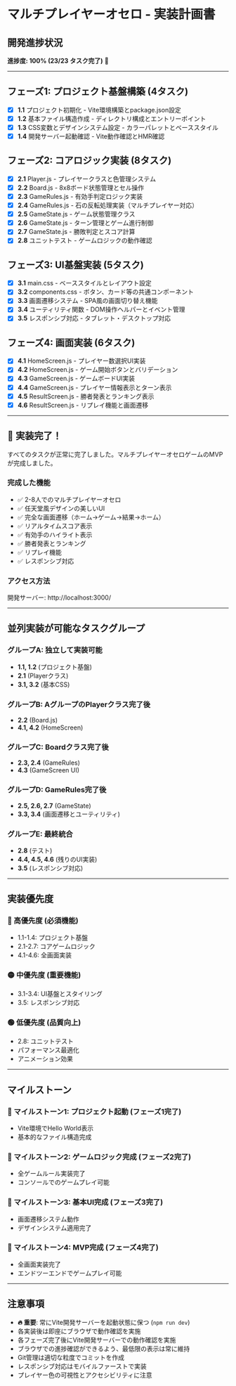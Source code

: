 # マルチプレイヤーオセロ - 実装計画書

## 開発進捗状況
**進捗度: 100% (23/23 タスク完了)** 🎉

---

## フェーズ1: プロジェクト基盤構築 (4タスク)
- [x] **1.1** プロジェクト初期化 - Vite環境構築とpackage.json設定
- [x] **1.2** 基本ファイル構造作成 - ディレクトリ構成とエントリーポイント
- [x] **1.3** CSS変数とデザインシステム設定 - カラーパレットとベーススタイル
- [x] **1.4** 開発サーバー起動確認 - Vite動作確認とHMR確認

## フェーズ2: コアロジック実装 (8タスク)
- [x] **2.1** Player.js - プレイヤークラスと色管理システム
- [x] **2.2** Board.js - 8x8ボード状態管理とセル操作
- [x] **2.3** GameRules.js - 有効手判定ロジック実装
- [x] **2.4** GameRules.js - 石の反転処理実装（マルチプレイヤー対応）
- [x] **2.5** GameState.js - ゲーム状態管理クラス
- [x] **2.6** GameState.js - ターン管理とゲーム進行制御
- [x] **2.7** GameState.js - 勝敗判定とスコア計算
- [x] **2.8** ユニットテスト - ゲームロジックの動作確認

## フェーズ3: UI基盤実装 (5タスク)
- [x] **3.1** main.css - ベーススタイルとレイアウト設定
- [x] **3.2** components.css - ボタン、カード等の共通コンポーネント
- [x] **3.3** 画面遷移システム - SPA風の画面切り替え機能
- [x] **3.4** ユーティリティ関数 - DOM操作ヘルパーとイベント管理
- [x] **3.5** レスポンシブ対応 - タブレット・デスクトップ対応

## フェーズ4: 画面実装 (6タスク)
- [x] **4.1** HomeScreen.js - プレイヤー数選択UI実装
- [x] **4.2** HomeScreen.js - ゲーム開始ボタンとバリデーション
- [x] **4.3** GameScreen.js - ゲームボードUI実装
- [x] **4.4** GameScreen.js - プレイヤー情報表示とターン表示
- [x] **4.5** ResultScreen.js - 勝者発表とランキング表示
- [x] **4.6** ResultScreen.js - リプレイ機能と画面遷移

---

## 🎉 実装完了！

すべてのタスクが正常に完了しました。マルチプレイヤーオセロゲームのMVPが完成しました。

### 完成した機能
- ✅ 2-8人でのマルチプレイヤーオセロ
- ✅ 任天堂風デザインの美しいUI
- ✅ 完全な画面遷移（ホーム→ゲーム→結果→ホーム）
- ✅ リアルタイムスコア表示
- ✅ 有効手のハイライト表示
- ✅ 勝者発表とランキング
- ✅ リプレイ機能
- ✅ レスポンシブ対応

### アクセス方法
開発サーバー: http://localhost:3000/

---

## 並列実装が可能なタスクグループ

### グループA: 独立して実装可能
- **1.1, 1.2** (プロジェクト基盤)
- **2.1** (Playerクラス)
- **3.1, 3.2** (基本CSS)

### グループB: AグループのPlayerクラス完了後
- **2.2** (Board.js)
- **4.1, 4.2** (HomeScreen)

### グループC: Boardクラス完了後
- **2.3, 2.4** (GameRules)
- **4.3** (GameScreen UI)

### グループD: GameRules完了後
- **2.5, 2.6, 2.7** (GameState)
- **3.3, 3.4** (画面遷移とユーティリティ)

### グループE: 最終統合
- **2.8** (テスト)
- **4.4, 4.5, 4.6** (残りのUI実装)
- **3.5** (レスポンシブ対応)

---

## 実装優先度

### 🔴 高優先度 (必須機能)
- 1.1-1.4: プロジェクト基盤
- 2.1-2.7: コアゲームロジック
- 4.1-4.6: 全画面実装

### 🟡 中優先度 (重要機能)
- 3.1-3.4: UI基盤とスタイリング
- 3.5: レスポンシブ対応

### 🟢 低優先度 (品質向上)
- 2.8: ユニットテスト
- パフォーマンス最適化
- アニメーション効果

---

## マイルストーン

### 🎯 マイルストーン1: プロジェクト起動 (フェーズ1完了)
- Vite環境でHello World表示
- 基本的なファイル構造完成

### 🎯 マイルストーン2: ゲームロジック完成 (フェーズ2完了)
- 全ゲームルール実装完了
- コンソールでのゲームプレイ可能

### 🎯 マイルストーン3: 基本UI完成 (フェーズ3完了)
- 画面遷移システム動作
- デザインシステム適用完了

### 🎯 マイルストーン4: MVP完成 (フェーズ4完了)
- 全画面実装完了
- エンドツーエンドでゲームプレイ可能

---

## 注意事項
- **🔥 重要**: 常にVite開発サーバーを起動状態に保つ (`npm run dev`)
- 各実装後は即座にブラウザで動作確認を実施
- 各フェーズ完了後にVite開発サーバーでの動作確認を実施
- ブラウザでの進捗確認ができるよう、最低限の表示は常に維持
- Git管理は適切な粒度でコミットを作成
- レスポンシブ対応はモバイルファーストで実装
- プレイヤー色の可視性とアクセシビリティに注意